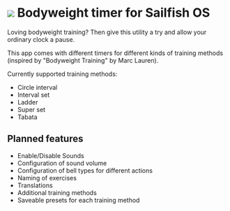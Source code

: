 ![](https://raw.githubusercontent.com/neversun/bodyweight-timer/master/harbour-bodyweighttimer.png) Bodyweight timer for Sailfish OS
=============================

Loving bodyweight training? Then give this utility a try and allow your ordinary clock a pause.

This app comes with different timers for different kinds of training methods (inspired by "Bodyweight  Training" by Marc Lauren).

Currently supported training methods:
* Circle interval
* Interval set
* Ladder
* Super set
* Tabata

## Planned features
* Enable/Disable Sounds
* Configuration of sound volume
* Configuration of bell types for different actions
* Naming of exercises
* Translations
* Additional training methods
* Saveable presets for each training method
